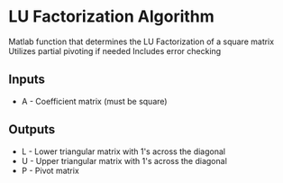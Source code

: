 # LU Factorization Algorithm
Matlab function that determines the LU Factorization of a square matrix
Utilizes partial pivoting if needed
Includes error checking

## Inputs
* A - Coefficient matrix (must be square)

## Outputs
* L - Lower triangular matrix with 1's across the diagonal
* U - Upper triangular matrix with 1's across the diagonal
* P - Pivot matrix
